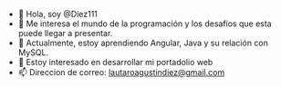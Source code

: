 - 👋 Hola, soy @Diez111
- 👀 Me interesa el mundo de la programación y los desafíos que esta puede llegar a presentar.
- 🌱 Actualmente, estoy aprendiendo Angular, Java y su relación con MySQL.
- 💞️ Estoy interesado en desarrollar mi portadolio web
- 📫 Direccion de correo: lautaroagustindiez@gmail.com


<!---Diez111/Diez111 ✨ :) ✨ --->
